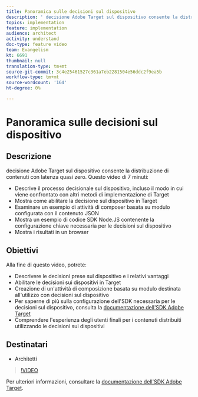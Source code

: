 ```yaml
---
title: Panoramica sulle decisioni sul dispositivo
description: ' decisione Adobe Target sul dispositivo consente la distribuzione di contenuti con latenza quasi zero.'
topics: implementation
feature: implementation
audience: architect
activity: understand
doc-type: feature video
team: Evangelism
kt: 6691
thumbnail: null
translation-type: tm+mt
source-git-commit: 3c4e25461527c361a7eb2281504e56ddc2f9ea5b
workflow-type: tm+mt
source-wordcount: '164'
ht-degree: 0%

---
```



# Panoramica sulle decisioni sul dispositivo

## Descrizione

 decisione Adobe Target sul dispositivo consente la distribuzione di contenuti con latenza quasi zero. Questo video di 7 minuti:

* Descrive il processo decisionale sul dispositivo, incluso il modo in cui viene confrontato con altri metodi di implementazione di Target
* Mostra come abilitare la decisione sul dispositivo in Target
* Esaminare un esempio di attività di composer basata su modulo configurata con il contenuto JSON
* Mostra un esempio di codice SDK Node.JS contenente la configurazione chiave necessaria per le decisioni sul dispositivo
* Mostra i risultati in un browser

## Obiettivi

Alla fine di questo video, potrete:

* Descrivere le decisioni prese sul dispositivo e i relativi vantaggi
* Abilitare le decisioni sui dispositivi in Target
* Creazione di un&#39;attività di composizione basata su modulo destinata all&#39;utilizzo con decisioni sul dispositivo
* Per saperne di più sulla configurazione dell&#39;SDK necessaria per le decisioni sul dispositivo, consulta la [ documentazione dell&#39;SDK Adobe Target](https://adobetarget-sdks.gitbook.io/docs/on-device-decisioning/introduction-to-on-device-decisioning)
* Comprendere l&#39;esperienza degli utenti finali per i contenuti distribuiti utilizzando le decisioni sui dispositivi


## Destinatari

* Architetti

>[!VIDEO](https://video.tv.adobe.com/v/329032/?quality=12)

Per ulteriori informazioni, consultare la [ documentazione dell&#39;SDK Adobe Target](https://adobetarget-sdks.gitbook.io/docs/on-device-decisioning/introduction-to-on-device-decisioning).
